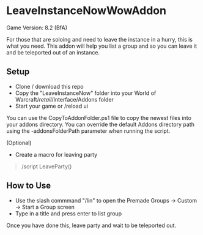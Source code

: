 # LeaveInstanceNowWowAddon
Game Version: 8.2 (BfA)

For those that are soloing and need to leave the instance in a hurry, this is what you need. This addon will help you list a group and so you can leave it and be teleported out of an instance.

## Setup
* Clone / download this repo
* Copy the "LeaveInstanceNow" folder into your World of Warcraft/_retail_/Interface/Addons folder
* Start your game or /reload ui

You can use the CopyToAddonFolder.ps1 file to copy the newest files into your addons directory. You can override the default Addons directory path using the -addonsFolderPath parameter when running the script.

(Optional)
* Create a macro for leaving party
> /script LeaveParty()

## How to Use
* Use the slash commmand "/lin" to open the Premade Groups -> Custom -> Start a Group screen
* Type in a title and press enter to list group

Once you have done this, leave party and wait to be teleported out.
